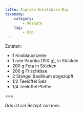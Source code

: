 ```yaml
---
title: Paprika-Schafskäse-Dip
taxonomy:
    category:
        - Rezepte
    tag:
        - Dip
---
```


Zutaten:
* 1 Knoblauchzehe
* 1 rote Paprika (150 g), in Stücken
* 200 g Feta in Stücken
* 200 g Frischkäse
* 2 Stängel Basilikum abgezupft
* 1/2 Teelöffel Salz
* 1/4 Teelöffel Pfeffer

===

_Das ist ein Rezept von Ines._